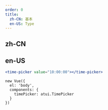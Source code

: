 ```yaml
---
order: 0
title:
  zh-CN: 基本
  en-US: Type
---
```


## zh-CN



## en-US


````jsx
<time-picker value="10:00:00"></time-picker>
````

````vue-script
new Vue({
  el: 'body',
  components: {
    timePicker: atui.TimePicker
  }
})
````
